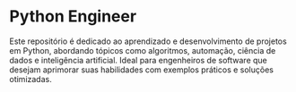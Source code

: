# Python Engineer

Este repositório é dedicado ao aprendizado e desenvolvimento de projetos em Python, abordando tópicos como algoritmos, automação, ciência de dados e inteligência artificial. Ideal para engenheiros de software que desejam aprimorar suas habilidades com exemplos práticos e soluções otimizadas.
